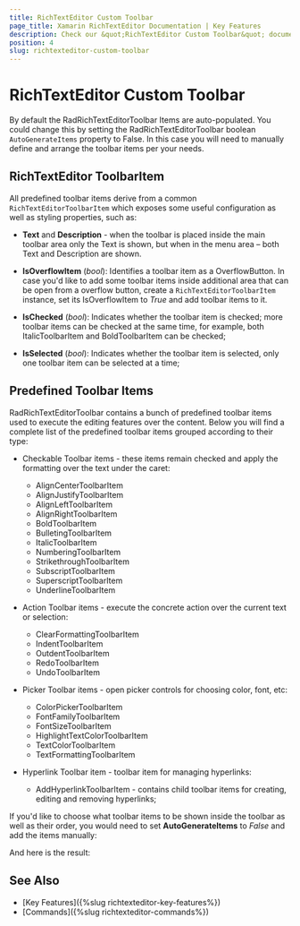 ```yaml
---
title: RichTextEditor Custom Toolbar
page_title: Xamarin RichTextEditor Documentation | Key Features
description: Check our &quot;RichTextEditor Custom Toolbar&quot; documentation article for Telerik RichTextEditor for Xamarin control.
position: 4
slug: richtexteditor-custom-toolbar
---
```


# RichTextEditor Custom Toolbar

By default the RadRichTextEditorToolbar Items are auto-populated. You could change this by setting the RadRichTextEditorToolbar boolean <code>AutoGenerateItems</code> property to False. In this case you will need to manually define and arrange the toolbar items per your needs.

## RichTextEditor ToolbarItem

All predefined toolbar items derive from a common <code>RichTextEditorToolbarItem</code> which exposes some useful configuration as well as styling properties, such as:

* **Text** and **Description** - when the toolbar is placed inside the main toolbar area only the Text is shown, but when in the menu area – both Text and Description are shown.

* **IsOverflowItem** (*bool*): Identifies a toolbar item as a OverflowButton. In case you'd like to add some toolbar items inside additional area that can be open from a overflow button, create a <code>RichTextEditorToolbarItem</code> instance, set its IsOverflowItem to *True* and add toolbar items to it.
 
* **IsChecked** (*bool*): Indicates whether the toolbar item is checked; more toolbar items can be checked at the same time, for example, both ItalicToolbarItem and BoldToolbarItem can be checked;

* **IsSelected** (*bool*): Indicates whether the toolbar item is selected, only one toolbar item can be selected at a time;

## Predefined Toolbar Items

RadRichTextEditorToolbar contains a bunch of predefined toolbar items used to execute the editing features over the content. Below you will find a complete list of the predefined toolbar items grouped according to their type:

- Checkable Toolbar items - these items remain checked and apply the formatting over the text under the caret:
	* AlignCenterToolbarItem
	* AlignJustifyToolbarItem
	* AlignLeftToolbarItem
	* AlignRightToolbarItem
	* BoldToolbarItem
	* BulletingToolbarItem
	* ItalicToolbarItem
	* NumberingToolbarItem
	* StrikethroughToolbarItem
	* SubscriptToolbarItem
	* SuperscriptToolbarItem
	* UnderlineToolbarItem
	
- Action Toolbar items - execute the concrete action over the current text or selection:
	* ClearFormattingToolbarItem
	* IndentToolbarItem
	* OutdentToolbarItem
	* RedоToolbarItem
	* UndоToolbarItem
	
- Picker Toolbar items - open picker controls for choosing color, font, etc:
	* ColorPickerToolbarItem
	* FontFamilyToolbarItem
	* FontSizeToolbarItem
	* HighlightTextColorToolbarItem
	* TextColorToolbarItem
	* TextFormattingToolbarItem
	
- Hyperlink Toolbar item - toolbar item for managing hyperlinks:
	* AddHyperlinkToolbarItem  - contains child toolbar items for creating, editing and removing hyperlinks;

If you'd like to choose what toolbar items to be shown inside the toolbar as well as their order, you would need to set **AutoGenerateItems** to *False* and add the items manually:

<snippet id='richtexteditor-toolbar-xaml' />

And here is the result:

## See Also

- [Key Features]({%slug richtexteditor-key-features%})
- [Commands]({%slug richtexteditor-commands%})
